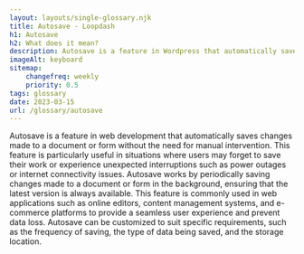 ```yaml
--- 
layout: layouts/single-glossary.njk
title: Autosave - Loopdash
h1: Autosave
h2: What does it mean?
description: Autosave is a feature in Wordpress that automatically saves drafts of posts or pages at regular intervals to prevent data loss in case of unexpected events such as power outages or browser crashes.
imageAlt: keyboard
sitemap:
	changefreq: weekly
	priority: 0.5
tags: glossary
date: 2023-03-15
url: /glossary/autosave
---
```


Autosave is a feature in web development that automatically saves changes made to a document or form without the need for manual intervention. This feature is particularly useful in situations where users may forget to save their work or experience unexpected interruptions such as power outages or internet connectivity issues. Autosave works by periodically saving changes made to a document or form in the background, ensuring that the latest version is always available. This feature is commonly used in web applications such as online editors, content management systems, and e-commerce platforms to provide a seamless user experience and prevent data loss. Autosave can be customized to suit specific requirements, such as the frequency of saving, the type of data being saved, and the storage location.
